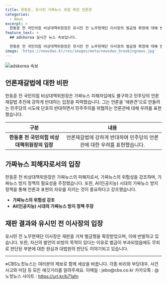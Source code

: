 ```yaml
---
title: 한동훈, 유시민 가짜뉴스 위험 확정 언론관
categories:
  - News
excerpt: >
  한동훈 전 국민의힘 비상대책위원장은 유시민 전 노무현재단 이사장의 벌금형 확정에 대해 반대 의사를 밝혔다. 그는 민주당의 '언론재갈법'과 같은 언론 제약 시도에 반대하며, 가짜뉴스의 피해자임에도 불구하고 이를 강하게 비판했다. 한편, 유 전 이사장은 재판에서 벌금형을 선고받았으며, 이와 관련한 사안에 대한 입장을 밝혔다.
feature_text: >
  ## adskorea 실시간 뉴스 속보입니다.

  한동훈 전 국민의힘 비상대책위원장은 유시민 전 노무현재단 이사장의 벌금형 확정에 대해 반대 의사를 밝혔다. 그는 민주당의 '언론재갈법'과 같은 언론 제약 시도에 반대하며, 가짜뉴스의 피해자임에도 불구하고 이를 강하게 비판했다. 한편, 유 전 이사장은 재판에서 벌금형을 선고받았으며, 이와 관련한 사안에 대한 입장을 밝혔다.
image: 'https://newsdao.kr/res/images/meta/newsdao_breakingnews.jpg'
---
```


<p><img src="https://newsdao.kr/res/images/meta/newsdao_breakingnews.jpg" alt="adskorea 속보" /></p>

<h2 data-ke-size="size26">언론재갈법에 대한 비판</h2>

<p data-ke-size="size16">한동훈 전 국민의힘 비상대책위원장은 가짜뉴스 피해자임에도 불구하고 민주당의 언론재갈법 추진에 강하게 반대하는 입장을 피력했습니다. 그는 언론을 '애완견'으로 만들려는 민주당의 시도에 단호히 반대하면서 민주주의를 위협하는 언론관에 대해 우려를 표현했습니다.</p>

<table>
<thead>
<tr>
<th style="text-align: center;">구분</th>
<th style="text-align: center;">내용</th>
</tr>
</thead>
<tbody>
<tr>
<td style="text-align: center; height: 17px;"><b>한동훈 전 국민의힘 비상대책위원장의 입장</b></td>
<td style="text-align: center; height: 17px;">언론재갈법에 강하게 반대하며 민주당의 언론관에 대한 우려를 표현했습니다.</td>
</tr>
</tbody>
</table>

<h2 data-ke-size="size26">가짜뉴스 피해자로서의 입장</h2>

<p data-ke-size="size16">한동훈 전 비상대책위원장은 가짜뉴스의 피해자로서, 가짜뉴스의 위험성을 강조하며, 가짜뉴스 방지 정책의 필요성을 주장했습니다. 또한, AI(인공지능) 시대의 가짜뉴스 방지 정책을 통해 언론과 표현의 자유를 지키는 것이 중요하다고 강조했습니다.</p>

<ul>
<li><b>가짜뉴스의 위험성 강조</b></li>
<li><b>AI(인공지능) 시대의 가짜뉴스 방지 정책 주장</b></li>
</ul>

<h2 data-ke-size="size26">재판 결과와 유시민 전 이사장의 입장</h2>

<p data-ke-size="size16">유시민 전 노무현재단 이사장은 재판을 거쳐 벌금형을 확정받았으며, 이에 반발하고 있습니다. 또한, 자신의 발언이 비방의 목적이 있다는 이유로 벌금이 부과되었음에도 무죄로 판단된 부분에 대한 원심과 대법원의 판단도 이야기되고 있습니다.</p>

<hr>

<p data-ke-size="size16">※CBS노컷뉴스는 여러분의 제보로 함께 세상을 바꿉니다. 각종 비리와 부당대우, 사건사고와 미담 등 모든 얘깃거리를 알려주세요. 이메일 : jebo@cbs.co.kr 카카오톡 : @노컷뉴스 사이트 : <a href="https://url.kr/b71afn">https://url.kr/b71afn</a></p>

<p data-ke-size="size16">&nbsp;</p>

